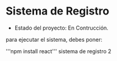 <h1> Sistema de Registro</h1>

- Estado del proyecto: En Contrucción.

para ejecutar el sistema, debes poner:

'''npm install react'''
sistema de registro 2
